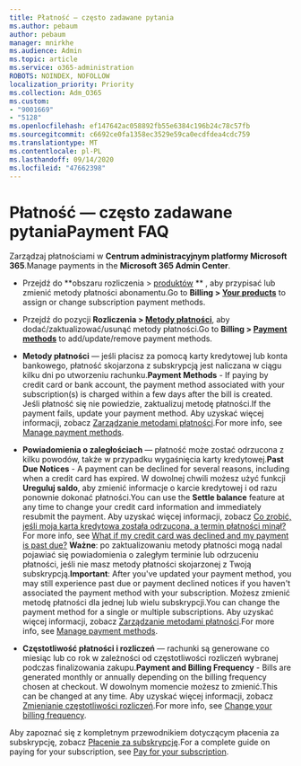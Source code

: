 ```yaml
---
title: Płatność — często zadawane pytania
ms.author: pebaum
author: pebaum
manager: mnirkhe
ms.audience: Admin
ms.topic: article
ms.service: o365-administration
ROBOTS: NOINDEX, NOFOLLOW
localization_priority: Priority
ms.collection: Adm_O365
ms.custom:
- "9001669"
- "5128"
ms.openlocfilehash: ef147642ac058892fb55e6384c196b24c78c57fb
ms.sourcegitcommit: c6692ce0fa1358ec3529e59ca0ecdfdea4cdc759
ms.translationtype: MT
ms.contentlocale: pl-PL
ms.lasthandoff: 09/14/2020
ms.locfileid: "47662398"
---
```

# <a name="payment-faq"></a><span data-ttu-id="8a1f4-102">Płatność — często zadawane pytania</span><span class="sxs-lookup"><span data-stu-id="8a1f4-102">Payment FAQ</span></span>

<span data-ttu-id="8a1f4-103">Zarządzaj płatnościami w **Centrum administracyjnym platformy Microsoft 365**.</span><span class="sxs-lookup"><span data-stu-id="8a1f4-103">Manage payments in the **Microsoft 365 Admin Center**.</span></span> 

- <span data-ttu-id="8a1f4-104">Przejdź do \*\*obszaru rozliczenia > [produktów](https://go.microsoft.com/fwlink/p/?linkid=842054) \*\* , aby przypisać lub zmienić metody płatności abonamentu.</span><span class="sxs-lookup"><span data-stu-id="8a1f4-104">Go to **Billing > [Your products](https://go.microsoft.com/fwlink/p/?linkid=842054)** to assign or change subscription payment methods.</span></span>
- <span data-ttu-id="8a1f4-105">Przejdź do pozycji **Rozliczenia > [Metody płatności](https://go.microsoft.com/fwlink/p/?linkid=2018806)**, aby dodać/zaktualizować/usunąć metody płatności.</span><span class="sxs-lookup"><span data-stu-id="8a1f4-105">Go to **Billing > [Payment methods](https://go.microsoft.com/fwlink/p/?linkid=2018806)** to add/update/remove payment methods.</span></span>

- <span data-ttu-id="8a1f4-106">**Metody płatności** — jeśli płacisz za pomocą karty kredytowej lub konta bankowego, płatność skojarzona z subskrypcją jest naliczana w ciągu kilku dni po utworzeniu rachunku.</span><span class="sxs-lookup"><span data-stu-id="8a1f4-106">**Payment Methods** - If paying by credit card or bank account, the payment method associated with your subscription(s) is charged within a few days after the bill is created.</span></span> <span data-ttu-id="8a1f4-107">Jeśli płatność się nie powiedzie, zaktualizuj metodę płatności.</span><span class="sxs-lookup"><span data-stu-id="8a1f4-107">If the payment fails, update your payment method.</span></span> <span data-ttu-id="8a1f4-108">Aby uzyskać więcej informacji, zobacz [Zarządzanie metodami płatności](https://docs.microsoft.com/microsoft-365/commerce/billing-and-payments/manage-payment-methods).</span><span class="sxs-lookup"><span data-stu-id="8a1f4-108">For more info, see [Manage payment methods](https://docs.microsoft.com/microsoft-365/commerce/billing-and-payments/manage-payment-methods).</span></span>

- <span data-ttu-id="8a1f4-109">**Powiadomienia o zaległościach** — płatność może zostać odrzucona z kilku powodów, także w przypadku wygaśnięcia karty kredytowej.</span><span class="sxs-lookup"><span data-stu-id="8a1f4-109">**Past Due Notices** - A payment can be declined for several reasons, including when a credit card has expired.</span></span> <span data-ttu-id="8a1f4-110">W dowolnej chwili możesz użyć funkcji **Ureguluj saldo**, aby zmienić informacje o karcie kredytowej i od razu ponownie dokonać płatności.</span><span class="sxs-lookup"><span data-stu-id="8a1f4-110">You can use the **Settle balance** feature at any time to change your credit card information and immediately resubmit the payment.</span></span> <span data-ttu-id="8a1f4-111">Aby uzyskać więcej informacji, zobacz [Co zrobić, jeśli moja karta kredytowa została odrzucona, a termin płatności minął?](https://docs.microsoft.com/microsoft-365/commerce/billing-and-payments/pay-for-your-subscription?view=o365-worldwide#what-if-my-credit-card-was-declined-and-my-payment-is-past-due)</span><span class="sxs-lookup"><span data-stu-id="8a1f4-111">For more info, see [What if my credit card was declined and my payment is past due?](https://docs.microsoft.com/microsoft-365/commerce/billing-and-payments/pay-for-your-subscription?view=o365-worldwide#what-if-my-credit-card-was-declined-and-my-payment-is-past-due)</span></span> <span data-ttu-id="8a1f4-112">**Ważne**: po zaktualizowaniu metody płatności mogą nadal pojawiać się powiadomienia o zaległym terminie lub odrzuceniu płatności, jeśli nie masz metody płatności skojarzonej z Twoją subskrypcją.</span><span class="sxs-lookup"><span data-stu-id="8a1f4-112">**Important**: After you've updated your payment method, you may still experience past due or payment declined notices if you haven't associated the payment method with your subscription.</span></span> <span data-ttu-id="8a1f4-113">Możesz zmienić metodę płatności dla jednej lub wielu subskrypcji.</span><span class="sxs-lookup"><span data-stu-id="8a1f4-113">You can change the payment method for a single or multiple subscriptions.</span></span> <span data-ttu-id="8a1f4-114">Aby uzyskać więcej informacji, zobacz [Zarządzanie metodami płatności](https://docs.microsoft.com/microsoft-365/commerce/billing-and-payments/manage-payment-methods?view=o365-worldwide).</span><span class="sxs-lookup"><span data-stu-id="8a1f4-114">For more info, see [Manage payment methods](https://docs.microsoft.com/microsoft-365/commerce/billing-and-payments/manage-payment-methods?view=o365-worldwide).</span></span>

- <span data-ttu-id="8a1f4-115">**Częstotliwość płatności i rozliczeń** — rachunki są generowane co miesiąc lub co rok w zależności od częstotliwości rozliczeń wybranej podczas finalizowania zakupu.</span><span class="sxs-lookup"><span data-stu-id="8a1f4-115">**Payment and Billing Frequency** - Bills are generated monthly or annually depending on the billing frequency chosen at checkout.</span></span> <span data-ttu-id="8a1f4-116">W dowolnym momencie możesz to zmienić.</span><span class="sxs-lookup"><span data-stu-id="8a1f4-116">This can be changed at any time.</span></span> <span data-ttu-id="8a1f4-117">Aby uzyskać więcej informacji, zobacz [Zmienianie częstotliwości rozliczeń](https://docs.microsoft.com/microsoft-365/commerce/billing-and-payments/change-payment-frequency).</span><span class="sxs-lookup"><span data-stu-id="8a1f4-117">For more info, see [Change your billing frequency](https://docs.microsoft.com/microsoft-365/commerce/billing-and-payments/change-payment-frequency).</span></span>

<span data-ttu-id="8a1f4-118">Aby zapoznać się z kompletnym przewodnikiem dotyczącym płacenia za subskrypcję, zobacz [Płacenie za subskrypcję](https://docs.microsoft.com/microsoft-365/commerce/billing-and-payments/pay-for-your-subscription?view=o365-worldwide).</span><span class="sxs-lookup"><span data-stu-id="8a1f4-118">For a complete guide on paying for your subscription, see [Pay for your subscription](https://docs.microsoft.com/microsoft-365/commerce/billing-and-payments/pay-for-your-subscription?view=o365-worldwide).</span></span>
